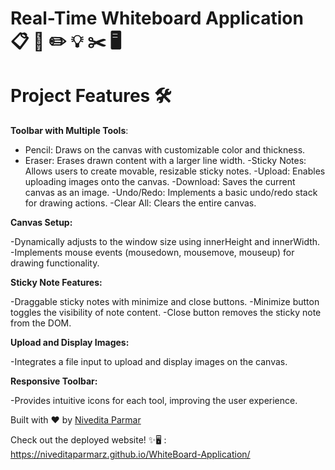 # Real-Time Whiteboard Application 📋 🎨 ✏️ 💡 ✂️ 🖥️

# Project Features 🛠

**Toolbar with Multiple Tools**:

* Pencil: Draws on the canvas with customizable color and thickness.
* Eraser: Erases drawn content with a larger line width.
-Sticky Notes: Allows users to create movable, resizable sticky notes.
-Upload: Enables uploading images onto the canvas.
-Download: Saves the current canvas as an image.
-Undo/Redo: Implements a basic undo/redo stack for drawing actions.
-Clear All: Clears the entire canvas.

**Canvas Setup:**

-Dynamically adjusts to the window size using innerHeight and innerWidth.
-Implements mouse events (mousedown, mousemove, mouseup) for drawing functionality.

**Sticky Note Features:**

-Draggable sticky notes with minimize and close buttons.
-Minimize button toggles the visibility of note content.
-Close button removes the sticky note from the DOM.

**Upload and Display Images:**

-Integrates a file input to upload and display images on the canvas.

**Responsive Toolbar:**

-Provides intuitive icons for each tool, improving the user experience.

Built with ❤️ by [Nivedita Parmar](https://github.com/NiveditaParmarz)


Check out the deployed website! ✨🖥 : https://niveditaparmarz.github.io/WhiteBoard-Application/

